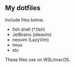 ## My dotfiles

Include files below.

- fish shell (\*.fish)
- JetBrains (ideavim)
- neovim (LazyVim)
- tmux
- etc

These files use on WSL/macOS.
